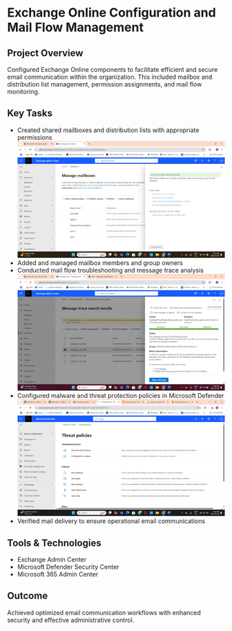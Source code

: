 # Exchange Online Configuration and Mail Flow Management

## Project Overview
Configured Exchange Online components to facilitate efficient and secure email communication within the organization. This included mailbox and distribution list management, permission assignments, and mail flow monitoring.

## Key Tasks
- Created shared mailboxes and distribution lists with appropriate permissions  
  ![Shared Mailbox Creation](images/shared-mailbox-creation.png)  
- Added and managed mailbox members and group owners  
- Conducted mail flow troubleshooting and message trace analysis  
  ![Mail Flow Trace](images/mailflow-trace.png)  
- Configured malware and threat protection policies in Microsoft Defender  
  ![Malware Policy Configuration](images/malware-policy.png)  
- Verified mail delivery to ensure operational email communications  

## Tools & Technologies
- Exchange Admin Center  
- Microsoft Defender Security Center  
- Microsoft 365 Admin Center  

## Outcome
Achieved optimized email communication workflows with enhanced security and effective administrative control.
